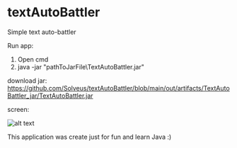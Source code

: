 # textAutoBattler

Simple text auto-battler

Run app:
1) Open cmd
2) java -jar "pathToJarFile\TextAutoBattler.jar"

download jar:
https://github.com/Solveus/textAutoBattler/blob/main/out/artifacts/TextAutoBattler_jar/TextAutoBattler.jar

screen:

![alt text](https://i.ibb.co/yBKXN17/screen.png)


This application was create just for fun and learn Java :)
